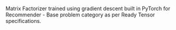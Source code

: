 Matrix Factorizer trained using gradient descent built in PyTorch for Recommender - Base problem category as per Ready Tensor specifications.
